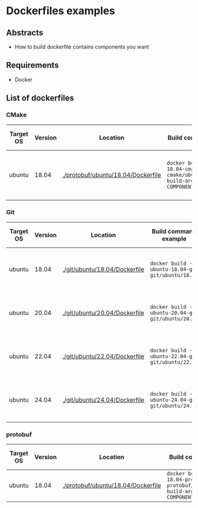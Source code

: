 # Dockerfiles examples

## Abstracts

* How to build dockerfile contains components you want

## Requirements

* Docker

## List of dockerfiles

### CMake

|Target OS|Version|Location|Build command example|Run command example|
|---|---|---|---|---|
|ubuntu|18.04|[./protobuf/ubuntu/18.04/Dockerfile](./protobuf/ubuntu/18.04/Dockerfile)|`docker build -t ubuntu-18.04-cmake cmake/ubuntu/18.04 --build-arg COMPONENT_VERSION=3.25.1`|`docker run --rm -it ubuntu-18.04-cmake cmake --version`|

### Git

|Target OS|Version|Location|Build command example|Run command example|
|---|---|---|---|---|
|ubuntu|18.04|[./git/ubuntu/18.04/Dockerfile](./git/ubuntu/18.04/Dockerfile)|`docker build -t ubuntu-18.04-git git/ubuntu/18.04`|`docker run --rm -it ubuntu-18.04-git git --version`|
|ubuntu|20.04|[./git/ubuntu/20.04/Dockerfile](./git/ubuntu/20.04/Dockerfile)|`docker build -t ubuntu-20.04-git git/ubuntu/20.04`|`docker run --rm -it ubuntu-20.04-git git --version`|
|ubuntu|22.04|[./git/ubuntu/22.04/Dockerfile](./git/ubuntu/22.04/Dockerfile)|`docker build -t ubuntu-22.04-git git/ubuntu/22.04`|`docker run --rm -it ubuntu-22.04-git git --version`|
|ubuntu|24.04|[./git/ubuntu/24.04/Dockerfile](./git/ubuntu/24.04/Dockerfile)|`docker build -t ubuntu-24.04-git git/ubuntu/24.04`|`docker run --rm -it ubuntu-24.04-git git --version`|

### protobuf

|Target OS|Version|Location|Build command example|Run command example|
|---|---|---|---|---|
|ubuntu|18.04|[./protobuf/ubuntu/18.04/Dockerfile](./protobuf/ubuntu/18.04/Dockerfile)|`docker build -t ubuntu-18.04-protobuf protobuf/ubuntu/18.04 --build-arg COMPONENT_VERSION=v3.20.3`|-|
